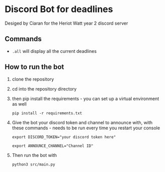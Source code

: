 # Discord Bot for deadlines
Desiged by Ciaran for the Heriot Watt year 2 discord server

## Commands

- `.all` will display all the current deadlines


## How to run the bot
1. clone the repository

2. cd into the repository directory

3. then pip install the requirements - you can set up a virtual environment as well

    `pip install -r requirements.txt`

4. Give the bot your discord token and channel to announce with, with these commands - needs to be run every time you restart your console

    `export DISCORD_TOKEN="your discord token here"`

    `export ANNOUNCE_CHANNEL="Channel ID"`

5. Then run the bot with

    `python3 src/main.py`